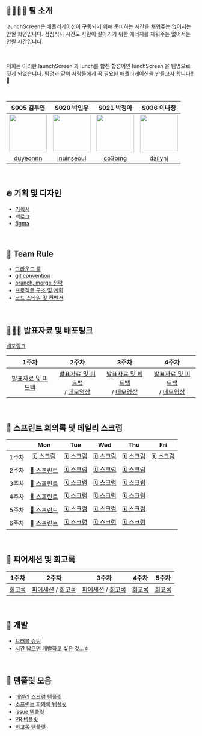 ## 👨‍👩‍👧‍👦 팀 소개

launchScreen은 애플리케이션이 구동되기 위해 준비하는 시간을 채워주는 없어서는 안될 화면입니다. 
점심식사 시간도 사람이 살아가기 위한 에너지를 채워주는 없어서는 안될 시간입니다.

<br/>

저희는 이러한 launchScreen 과 lunch를 합친 합성어인 lunchScreen 을 팀명으로 짓게 되었습니다. 
팀명과 같이 사람들에게 꼭 필요한 애플리케이션을 만들고자 합니다!! 💪

<br/>

|S005 김두연|S020 박인우|S021 박정아|S036 이나정|
|:-:|:-:|:-:|:-:|
|<img src="https://avatars.githubusercontent.com/u/63900674?s=400&v=4" width=100>|<img src="https://avatars.githubusercontent.com/u/70463738?v=4" width=100>|<img src="https://avatars.githubusercontent.com/u/28800101?v=4" width=100>|<img src="https://avatars.githubusercontent.com/u/55748244?v=4" width=100>|
|[duyeonnn](https://github.com/duyeonnn)|[inuinseoul](https://github.com/inuinseoul)| [co3oing](https://github.com/co3oing) |[dailynj](https://github.com/dailynj)|

<br/>

## 🔥 기획 및 디자인

- [기획서](https://docs.google.com/document/d/1lew3rGPLWn___OCF2hSAt7Fm3MUY9xajEF1dRnZoQRs/edit#heading=h.wxuqqbc4uerv)
- [백로그](https://docs.google.com/spreadsheets/d/1cO0GjTNF67-X6fo0Kb24fktsuuKH-gkVunjHDC3_OJY/edit#gid=0)
- [figma](https://www.figma.com/file/wUrr4ihdHCbH9A0AJLiI8I/%EC%9C%84%EB%93%9C%EB%B2%84%EB%94%94-%ED%99%94%EB%A9%B4%EB%94%94%EC%9E%90%EC%9D%B8?node-id=29%3A670)

<br/>

## 🤝 Team Rule

- [그라운드 룰](https://github.com/boostcampwm-2021/iOS08-WithBuddy/wiki/%F0%9F%A4%9D-%EA%B7%B8%EB%9D%BC%EC%9A%B4%EB%93%9C-%EB%A3%B0)
- [git convention](https://github.com/boostcampwm-2021/iOS08-WithBuddy/wiki/%F0%9F%8D%80-git-convention)
- [branch, merge 전략](https://github.com/boostcampwm-2021/iOS08-WithBuddy/wiki/%F0%9F%99%8C%F0%9F%8F%BB-branch,-merge-%EC%A0%84%EB%9E%B5)
- [프로젝트 구조 및 계획](https://github.com/boostcampwm-2021/iOS08-WithBuddy/wiki/%ED%94%84%EB%A1%9C%EC%A0%9D%ED%8A%B8-%EA%B5%AC%EC%A1%B0-%EB%B0%8F-%EA%B3%84%ED%9A%8D)
- [코드 스타일 및 컨벤션](https://github.com/boostcampwm-2021/iOS08-WithBuddy/wiki/%EC%BD%94%EB%93%9C-%EC%8A%A4%ED%83%80%EC%9D%BC-%EB%B0%8F-%EC%BB%A8%EB%B2%A4%EC%85%98)

<br/>

## 🧑🏻‍🏫 발표자료 및 배포링크

[배포링크](https://lunchscreen.github.io/withBuddy/)

|1주차|2주차|3주차|4주차|
|:-:|:-:|:-:|:-:|
|[발표자료 및 피드백](https://github.com/boostcampwm-2021/iOS08-WithBuddy/wiki/1%EC%A3%BC%EC%B0%A8-%EB%B0%9C%ED%91%9C%EC%9E%90%EB%A3%8C-%EB%B0%8F-%ED%94%BC%EB%93%9C%EB%B0%B1)|[발표자료 및 피드백](https://github.com/boostcampwm-2021/iOS08-WithBuddy/wiki/2주차-발표자료-및-피드백) <br/> / [데모영상](https://youtu.be/AAWnkYiDiN8)|[발표자료 및 피드백](https://github.com/boostcampwm-2021/iOS08-WithBuddy/wiki/3%EC%A3%BC%EC%B0%A8-%EB%B0%9C%ED%91%9C%EC%9E%90%EB%A3%8C-%EB%B0%8F-%ED%94%BC%EB%93%9C%EB%B0%B1) <br/> / [데모영상](https://www.youtube.com/watch?v=QEp-yiN7fE0)|[발표자료 및 피드백](https://github.com/boostcampwm-2021/iOS08-WithBuddy/wiki/4%EC%A3%BC%EC%B0%A8-%EB%B0%9C%ED%91%9C%EC%9E%90%EB%A3%8C-%EB%B0%8F-%ED%94%BC%EB%93%9C%EB%B0%B1) <br/> / [데모영상]()|

<br/>

## 📅 스프린트 회의록 및 데일리 스크럼

||Mon|Tue|Wed|Thu|Fri|
|:-:|:-:|:-:|:-:|:-:|:-:|
|1주차|[🗓 스크럼](https://github.com/boostcampwm-2021/iOS08-WithBuddy/wiki/Day-1-%EB%8D%B0%EC%9D%BC%EB%A6%AC-%EC%8A%A4%ED%81%AC%EB%9F%BC)|[🗓 스크럼](https://github.com/boostcampwm-2021/iOS08-WithBuddy/wiki/Day-2-%EB%8D%B0%EC%9D%BC%EB%A6%AC-%EC%8A%A4%ED%81%AC%EB%9F%BC)|[🗓 스크럼](https://github.com/boostcampwm-2021/iOS08-WithBuddy/wiki/Day-3-%EB%8D%B0%EC%9D%BC%EB%A6%AC-%EC%8A%A4%ED%81%AC%EB%9F%BC)|[🗓 스크럼](https://github.com/boostcampwm-2021/iOS08-WithBuddy/wiki/Day-4-%EB%8D%B0%EC%9D%BC%EB%A6%AC-%EC%8A%A4%ED%81%AC%EB%9F%BC)|[🗓 스크럼](https://github.com/boostcampwm-2021/iOS08-WithBuddy/wiki/Day-5-%EB%8D%B0%EC%9D%BC%EB%A6%AC-%EC%8A%A4%ED%81%AC%EB%9F%BC)|
|2주차|[📒 스프린트](https://github.com/boostcampwm-2021/iOS08-WithBuddy/wiki/2%EC%A3%BC%EC%B0%A8-%EC%8A%A4%ED%94%84%EB%A6%B0%ED%8A%B8-%ED%9A%8C%EC%9D%98%EB%A1%9D)|[🗓 스크럼](https://github.com/boostcampwm-2021/iOS08-WithBuddy/wiki/Day-7-%EB%8D%B0%EC%9D%BC%EB%A6%AC-%EC%8A%A4%ED%81%AC%EB%9F%BC)|[🗓 스크럼](https://github.com/boostcampwm-2021/iOS08-WithBuddy/wiki/Day-8-%EB%8D%B0%EC%9D%BC%EB%A6%AC-%EC%8A%A4%ED%81%AC%EB%9F%BC)|[🗓 스크럼](https://github.com/boostcampwm-2021/iOS08-WithBuddy/wiki/Day-9-%EB%8D%B0%EC%9D%BC%EB%A6%AC-%EC%8A%A4%ED%81%AC%EB%9F%BC)||
|3주차|[📒 스프린트](https://github.com/boostcampwm-2021/iOS08-WithBuddy/wiki/3%EC%A3%BC%EC%B0%A8-%EC%8A%A4%ED%94%84%EB%A6%B0%ED%8A%B8-%ED%9A%8C%EC%9D%98%EB%A1%9D)|[🗓 스크럼](https://github.com/boostcampwm-2021/iOS08-WithBuddy/wiki/Day-12-%EB%8D%B0%EC%9D%BC%EB%A6%AC-%EC%8A%A4%ED%81%AC%EB%9F%BC)|[🗓 스크럼](https://github.com/boostcampwm-2021/iOS08-WithBuddy/wiki/Day-13-%EB%8D%B0%EC%9D%BC%EB%A6%AC-%EC%8A%A4%ED%81%AC%EB%9F%BC)|[🗓 스크럼](https://github.com/boostcampwm-2021/iOS08-WithBuddy/wiki/Day-14-%EB%8D%B0%EC%9D%BC%EB%A6%AC-%EC%8A%A4%ED%81%AC%EB%9F%BC)||
|4주차|[📒 스프린트](https://github.com/boostcampwm-2021/iOS08-WithBuddy/wiki/4%EC%A3%BC%EC%B0%A8-%EC%8A%A4%ED%94%84%EB%A6%B0%ED%8A%B8-%ED%9A%8C%EC%9D%98%EB%A1%9D)|[🗓 스크럼](https://github.com/boostcampwm-2021/iOS08-WithBuddy/wiki/Day-17-%EB%8D%B0%EC%9D%BC%EB%A6%AC-%EC%8A%A4%ED%81%AC%EB%9F%BC)|[🗓 스크럼](https://github.com/boostcampwm-2021/iOS08-WithBuddy/wiki/Day-18-%EB%8D%B0%EC%9D%BC%EB%A6%AC-%EC%8A%A4%ED%81%AC%EB%9F%BC)|[🗓 스크럼](https://github.com/boostcampwm-2021/iOS08-WithBuddy/wiki/Day-19-%EB%8D%B0%EC%9D%BC%EB%A6%AC-%EC%8A%A4%ED%81%AC%EB%9F%BC)||
|5주차|[📒 스프린트](https://github.com/boostcampwm-2021/iOS08-WithBuddy/wiki/5%EC%A3%BC%EC%B0%A8-%EC%8A%A4%ED%94%84%EB%A6%B0%ED%8A%B8-%ED%9A%8C%EC%9D%98%EB%A1%9D)|[🗓 스크럼](https://github.com/boostcampwm-2021/iOS08-WithBuddy/wiki/Day-22-%EB%8D%B0%EC%9D%BC%EB%A6%AC-%EC%8A%A4%ED%81%AC%EB%9F%BC)|[🗓 스크럼](https://github.com/boostcampwm-2021/iOS08-WithBuddy/wiki/Day-23-%EB%8D%B0%EC%9D%BC%EB%A6%AC-%EC%8A%A4%ED%81%AC%EB%9F%BC)|[🗓 스크럼](https://github.com/boostcampwm-2021/iOS08-WithBuddy/wiki/Day-24-%EB%8D%B0%EC%9D%BC%EB%A6%AC-%EC%8A%A4%ED%81%AC%EB%9F%BC)||
|6주차|[📒 스프린트](https://github.com/boostcampwm-2021/iOS08-WithBuddy/wiki/6%EC%A3%BC%EC%B0%A8-%EC%8A%A4%ED%94%84%EB%A6%B0%ED%8A%B8-%ED%9A%8C%EC%9D%98%EB%A1%9D)|[🗓 스크럼](https://github.com/boostcampwm-2021/iOS08-WithBuddy/wiki/Day-27-%EB%8D%B0%EC%9D%BC%EB%A6%AC-%EC%8A%A4%ED%81%AC%EB%9F%BC)|[🗓 스크럼](https://github.com/boostcampwm-2021/iOS08-WithBuddy/wiki/Day-28-%EB%8D%B0%EC%9D%BC%EB%A6%AC-%EC%8A%A4%ED%81%AC%EB%9F%BC)|[🗓 스크럼]()||

<br/>

## 🥂 피어세션 및 회고록

|1주차|2주차|3주차|4주차|5주차|
|:-:|:-:|:-:|:-:|:-:|
|[회고록](https://github.com/boostcampwm-2021/iOS08-WithBuddy/wiki/1%EC%A3%BC%EC%B0%A8-%ED%9A%8C%EA%B3%A0%EB%A1%9D)|[피어세션](https://github.com/boostcampwm-2021/iOS08-WithBuddy/wiki/2%EC%A3%BC%EC%B0%A8-%ED%94%BC%EC%96%B4%EC%84%B8%EC%85%98) / [회고록](https://github.com/boostcampwm-2021/iOS08-WithBuddy/wiki/2%EC%A3%BC%EC%B0%A8-%ED%9A%8C%EA%B3%A0%EB%A1%9D)|[피어세션](https://github.com/boostcampwm-2021/iOS08-WithBuddy/wiki/3%EC%A3%BC%EC%B0%A8-%ED%94%BC%EC%96%B4%EC%84%B8%EC%85%98) / [회고록](https://github.com/boostcampwm-2021/iOS08-WithBuddy/wiki/3%EC%A3%BC%EC%B0%A8-%ED%9A%8C%EA%B3%A0%EB%A1%9D)|[회고록](https://github.com/boostcampwm-2021/iOS08-WithBuddy/wiki/4%EC%A3%BC%EC%B0%A8-%ED%9A%8C%EA%B3%A0%EB%A1%9D)|[회고록](https://github.com/boostcampwm-2021/iOS08-WithBuddy/wiki/5%EC%A3%BC%EC%B0%A8-%ED%9A%8C%EA%B3%A0%EB%A1%9D)|

<br/>

## 🎯 개발

- [트러블 슈팅](https://github.com/boostcampwm-2021/iOS08-WithBuddy/wiki/%ED%8A%B8%EB%9F%AC%EB%B8%94-%EC%8A%88%ED%8C%85)
- [시간 남으면 개발하고 싶은 것...ㅎ](https://github.com/boostcampwm-2021/iOS08-WithBuddy/wiki/%EC%8B%9C%EA%B0%84-%EB%82%A8%EC%9C%BC%EB%A9%B4-%EA%B0%9C%EB%B0%9C%ED%95%98%EA%B3%A0-%EC%8B%B6%EC%9D%80-%EA%B2%83...%E3%85%8E)

<br/>

## 📑 템플릿 모음

- [데일리 스크럼 템플릿](https://github.com/boostcampwm-2021/iOS08-WithBuddy/wiki/%EB%8D%B0%EC%9D%BC%EB%A6%AC-%EC%8A%A4%ED%81%AC%EB%9F%BC-%ED%85%9C%ED%94%8C%EB%A6%BF)
- [스프린트 회의록 템플릿](https://github.com/boostcampwm-2021/iOS08-WithBuddy/wiki/%EC%8A%A4%ED%94%84%EB%A6%B0%ED%8A%B8-%ED%9A%8C%EC%9D%98%EB%A1%9D-%ED%85%9C%ED%94%8C%EB%A6%BF)
- [issue 템플릿](https://github.com/boostcampwm-2021/iOS08-WithBuddy/wiki/Issue-%ED%85%9C%ED%94%8C%EB%A6%BF)
- [PR 템플릿](https://github.com/boostcampwm-2021/iOS08-WithBuddy/wiki/PR-%ED%85%9C%ED%94%8C%EB%A6%BF)
- [회고록 템플릿](https://github.com/boostcampwm-2021/iOS08-WithBuddy/wiki/%ED%9A%8C%EA%B3%A0%EB%A1%9D-%ED%85%9C%ED%94%8C%EB%A6%BF)